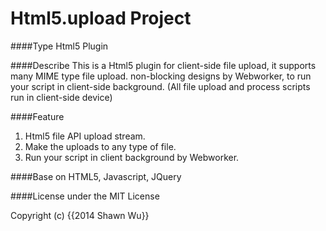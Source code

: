 Html5.upload Project
=========

####Type
Html5 Plugin

####Describe
This is a Html5 plugin for client-side file upload, it supports many MIME type file upload.
non-blocking designs by Webworker, to run your script in client-side background.
(All file upload and process scripts run in client-side device)

####Feature
1. Html5 file API upload stream.
2. Make the uploads to any type of file.
3. Run your script in client background by Webworker.

####Base on
HTML5, Javascript, JQuery

####License
under the MIT License <p>Copyright (c) {{2014 Shawn Wu}}</p>
